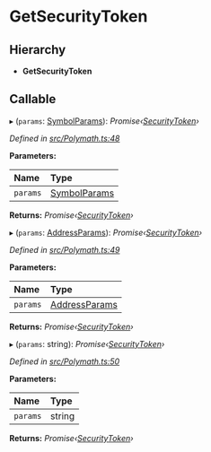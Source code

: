 # GetSecurityToken

## Hierarchy

* **GetSecurityToken**

## Callable

▸ \(`params`: [SymbolParams](../interfaces/_polymath_.symbolparams.md)\): _Promise‹_[_SecurityToken_](../classes/_entities_securitytoken_securitytoken_.securitytoken.md)_›_

_Defined in_ [_src/Polymath.ts:48_](https://github.com/PolymathNetwork/polymath-sdk/blob/e8bbc1e/src/Polymath.ts#L48)

**Parameters:**

| Name | Type |
| :--- | :--- |
| `params` | [SymbolParams](../interfaces/_polymath_.symbolparams.md) |

**Returns:** _Promise‹_[_SecurityToken_](../classes/_entities_securitytoken_securitytoken_.securitytoken.md)_›_

▸ \(`params`: [AddressParams](../interfaces/_polymath_.addressparams.md)\): _Promise‹_[_SecurityToken_](../classes/_entities_securitytoken_securitytoken_.securitytoken.md)_›_

_Defined in_ [_src/Polymath.ts:49_](https://github.com/PolymathNetwork/polymath-sdk/blob/e8bbc1e/src/Polymath.ts#L49)

**Parameters:**

| Name | Type |
| :--- | :--- |
| `params` | [AddressParams](../interfaces/_polymath_.addressparams.md) |

**Returns:** _Promise‹_[_SecurityToken_](../classes/_entities_securitytoken_securitytoken_.securitytoken.md)_›_

▸ \(`params`: string\): _Promise‹_[_SecurityToken_](../classes/_entities_securitytoken_securitytoken_.securitytoken.md)_›_

_Defined in_ [_src/Polymath.ts:50_](https://github.com/PolymathNetwork/polymath-sdk/blob/e8bbc1e/src/Polymath.ts#L50)

**Parameters:**

| Name | Type |
| :--- | :--- |
| `params` | string |

**Returns:** _Promise‹_[_SecurityToken_](../classes/_entities_securitytoken_securitytoken_.securitytoken.md)_›_

